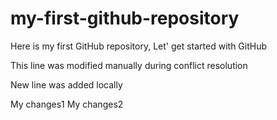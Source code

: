 # my-first-github-repository
Here is my first GitHub repository, Let' get started with GitHub

This line was modified manually during conflict resolution

New line was added locally

My changes1
My changes2

